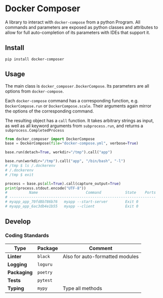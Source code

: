 # Docker Composer
A library to interact with `docker-compose` from a python Program.
All commands and parameters are exposed as python classes and attributes
to allow for full auto-completion of its parameters with IDEs
that support it.


## Install
```shell script
pip install docker-composer
```

## Usage
The main class is `docker_composer.DockerCompose`. Its parameters are
all options from `docker-compose`.
 
Each `docker-compose` command has a corresponding function, e.g. 
`DockerCompose.run` or `DockerCompose.scale`. Their arguments again mirror 
the options of the corresponding command.

The resulting object has a `call` function. 
It takes arbitrary strings as input, as well as all keyword arguments from 
`subprocess.run`, and returns a `subprocess.CompletedProcess`

```python
from docker_composer import DockerCompose
base = DockerCompose(file="docker-compose.yml", verbose=True)

base.run(detach=True, workdir="/tmp").call("app")

base.run(workdir="/tmp").call("app", "/bin/bash", "-l")
# /tmp $ ls /.dockerenv
# /.dockerenv
# /tmp $ exit

process = base.ps(all=True).call(capture_output=True)
print(process.stdout.encode("UTF-8"))
#          Name                      Command           State    Ports
# -------------------------------------------------------------------
# myapp_app_70fd8b786b76   myapp --start-server        Exit 0        
# myapp_app_6ac3db4e1b55   myapp --client              Exit 0   
```

## Develop

### Coding Standards

| **Type**       | Package  | Comment                         |
| -------------- | -------- | ------------------------------- |
| **Linter**     | `black`  | Also for auto-formatted modules |
| **Logging**    | `loguru` |                                 |
| **Packaging**  | `poetry` |                                 |
| **Tests**      | `pytest` |                                 |
| **Typing**     | `mypy`   | Type all methods                |
